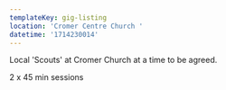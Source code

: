 ```yaml
---
templateKey: gig-listing
location: 'Cromer Centre Church '
datetime: '1714230014'
---
```

Local 'S﻿couts' at Cromer Church at a time to be agreed. 

2﻿ x 45 min sessions